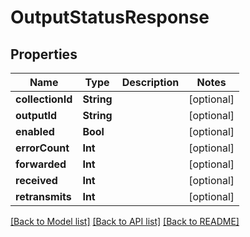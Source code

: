 # OutputStatusResponse

## Properties
Name | Type | Description | Notes
------------ | ------------- | ------------- | -------------
**collectionId** | **String** |  | [optional] 
**outputId** | **String** |  | [optional] 
**enabled** | **Bool** |  | [optional] 
**errorCount** | **Int** |  | [optional] 
**forwarded** | **Int** |  | [optional] 
**received** | **Int** |  | [optional] 
**retransmits** | **Int** |  | [optional] 

[[Back to Model list]](../README.md#documentation-for-models) [[Back to API list]](../README.md#documentation-for-api-endpoints) [[Back to README]](../README.md)


